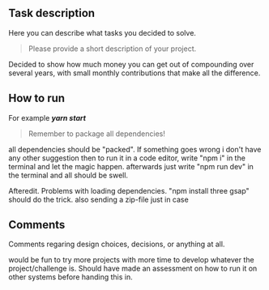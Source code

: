 ## Task description
Here you can describe what tasks you decided to solve.
> Please provide a short description of your project.

Decided to show how much money you can get out of compounding over several years, with small monthly 
contributions that make all the difference.

## How to run
For example ***yarn start***
> Remember to package all dependencies!

all dependencies should be "packed". If something goes wrong i don't have any other suggestion then to run it in a code editor, write "npm i" in the terminal and let the magic happen. 
afterwards just write "npm run dev" in the terminal and all should be swell.

Afteredit. Problems with loading dependencies. "npm install three gsap" should do the trick. also sending a zip-file just in case

## Comments
Comments regaring design choices, decisions, or anything at all.

would be fun to try more projects with more time to develop whatever the project/challenge is.
Should have made an assessment on how to run it on other systems before handing this in.
